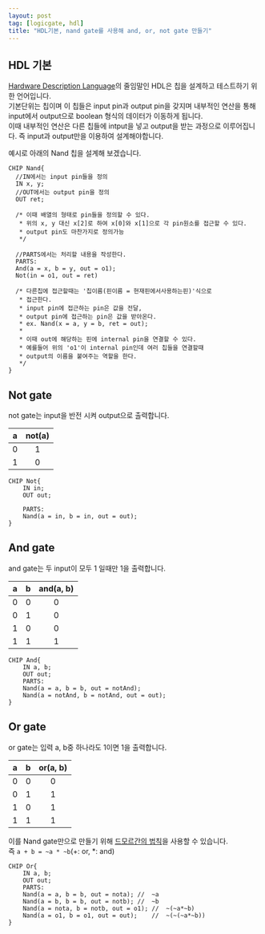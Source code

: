 ```yaml
---
layout: post
tag: [logicgate, hdl]
title: "HDL기본, nand gate를 사용해 and, or, not gate 만들기"
---
```

## HDL 기본  

[Hardware Description Language](https://ko.wikipedia.org/wiki/%ED%95%98%EB%93%9C%EC%9B%A8%EC%96%B4_%EA%B8%B0%EC%88%A0_%EC%96%B8%EC%96%B4)의 줄임말인 HDL은 칩을 설계하고 테스트하기 위한 언어입니다.  
기본단위는 칩이며 이 칩들은 input pin과 output pin을 갖지며 내부적인 연산을 통해 input에서 output으로 boolean
형식의 데이터가 이동하게 됩니다.  
 이때 내부적인 연산은 다른 칩들에 intput을 넣고 output을 받는 과정으로 이루어집니다.
즉 input과 output만을 이용하여 설계해야합니다.  

예시로 아래의 Nand 칩을 설계해 보겠습니다.  

``` hdl
CHIP Nand{
  //IN에서는 input pin들을 정의
  IN x, y;
  //OUT에서는 output pin을 정의
  OUT ret;

  /* 이때 배열의 형태로 pin들을 정의할 수 있다.
   * 위의 x, y 대신 x[2]로 하여 x[0]와 x[1]으로 각 pin원소를 접근할 수 있다.
   * output pin도 마찬가지로 정의가능
   */

  //PARTS에서는 처리할 내용을 작성한다.
  PARTS:
  And(a = x, b = y, out = o1);
  Not(in = o1, out = ret)

  /* 다른칩에 접근할때는 '칩이름(핀이름 = 현재핀에서사용하는핀)'식으로
   * 접근한다.
   * input pin에 접근하는 pin은 값을 전달,
   * output pin에 접근하는 pin은 값을 받아온다.
   * ex. Nand(x = a, y = b, ret = out);
   *
   * 이때 out에 해당하는 핀에 internal pin을 연결할 수 있다.
   * 예를들어 위의 'o1'이 internal pin인데 여러 칩들을 연결할때
   * output의 이름을 붙여주는 역할을 한다.
   */
}
```

## Not gate
not gate는 input을 반전 시켜 output으로 출력합니다.

| a | not(a) |
| :---: | :---: |
| 0 | 1 |
| 1 | 0 |  

``` hdl
CHIP Not{
    IN in;
    OUT out;

    PARTS:
    Nand(a = in, b = in, out = out);
}
```

## And gate
and gate는 두 input이 모두 1 일때만 1을 출력합니다.  

| a | b | and(a, b) |
| :-: | :-: | :-: |
| 0 | 0 | 0 |
| 0 | 1 | 0 |
| 1 | 0 | 0 |
| 1 | 1 | 1 |  

``` hdl
CHIP And{
    IN a, b;
    OUT out;
    PARTS:
    Nand(a = a, b = b, out = notAnd);
    Nand(a = notAnd, b = notAnd, out = out);
}
```
## Or gate
or gate는 입력 a, b중 하나라도 1이면 1을 출력합니다.  

| a | b | or(a, b) |
| :-: | :-: | :-: |
| 0 | 0 | 0 |
| 0 | 1 | 1 |
| 1 | 0 | 1 |
| 1 | 1 | 1 |  

이를 Nand gate만으로 만들기 위해 [드모르간의 법칙](https://ko.wikipedia.org/wiki/%EB%93%9C_%EB%AA%A8%EB%A5%B4%EA%B0%84%EC%9D%98_%EB%B2%95%EC%B9%99)을 사용할 수 있습니다.  
즉 `a + b = ~a * ~b`(+: or, *: and)  
``` hdl
CHIP Or{
    IN a, b;
    OUT out;
    PARTS:
    Nand(a = a, b = b, out = nota); //  ~a
    Nand(a = b, b = b, out = notb); //  ~b
    Nand(a = nota, b = notb, out = o1); //  ~(~a*~b)
    Nand(a = o1, b = o1, out = out);    //  ~(~(~a*~b))
}
```
